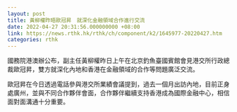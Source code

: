 ```yaml
---
layout: post
title: 黃柳權昨晤歐冠昇　就深化金融領域合作進行交流
date: 2022-04-27 20:31:56.000000000 +08:00
link: https://news.rthk.hk/rthk/ch/component/k2/1645977-20220427.htm
categories: rthk
---
```


國務院港澳辦公布，副主任黃柳權昨日上午在北京釣魚臺國賓館會見港交所行政總裁歐冠昇，雙方就深化內地和香港在金融領域的合作等問題廣泛交流。

歐冠昇在今日透過電話參與港交所業績會議提到，過去一個月出訪內地，目前正身處廣州，並與不同合作夥伴會面，合作夥伴繼續支持香港成為國際金融中心，相信面對面溝通十分重要。
